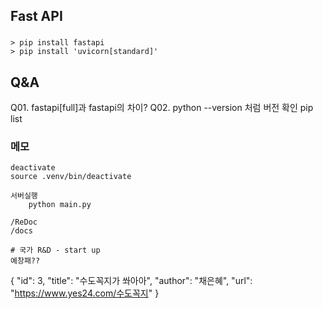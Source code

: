 ## Fast API

### 
    > pip install fastapi
    > pip install 'uvicorn[standard]'

## Q&A
Q01. fastapi[full]과 fastapi의 차이?
Q02. python --version 처럼 버전 확인 
    pip list

### 메모
    deactivate
    source .venv/bin/deactivate

    서버실행
        python main.py

    /ReDoc
    /docs

    # 국가 R&D - start up
    예창패??

    
 { "id": 3, "title": "수도꼭지가 쏴아아", "author": "채은혜", "url": "https://www.yes24.com/수도꼭지" }